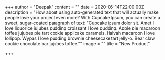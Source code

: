 +++
author = "Deepak"
content = ""
date = 2020-06-14T22:00:00Z
description = "How about using auto-generated text that will actually make people love your project even more? With Cupcake Ipsum, you can create a sweet, sugar-coated paragraph of text:  \"Cupcake ipsum dolor sit. Amet I love liquorice jujubes pudding croissant I love pudding. Apple pie macaroon toffee jujubes pie tart cookie applicake caramels. Halvah macaroon I love lollipop. Wypas I love pudding brownie cheesecake tart jelly-o. Bear claw cookie chocolate bar jujubes toffee.\""
image = ""
title = "New Product"

+++
